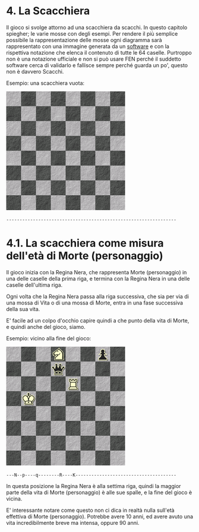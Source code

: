 # 4. La Scacchiera

Il gioco si svolge attorno ad una scacchiera da scacchi. In questo capitolo spiegher; le varie mosse con degli esempi. Per rendere il più semplice possibile la rappresentazione delle mosse ogni diagramma sarà rappresentato con una immagine generata da un [software](https://www.jinchess.com/chessboard/composer/) e con la rispettiva notazione che elenca il contenuto di tutte le 64 caselle. Purtroppo non è una notazione ufficiale e non si può usare FEN perché il suddetto software cerca di validarlo e fallisce sempre perché guarda un po', questo non è davvero Scacchi. 

Esempio: una scacchiera vuota:

![](img/4.png)

    ----------------------------------------------------------------

# 4.1. La scacchiera come misura dell'età di Morte (personaggio)

Il gioco inizia con la Regina Nera, che rappresenta Morte (personaggio) in una delle caselle della prima riga, e termina con la Regina Nera in una delle caselle dell'ultima riga.

Ogni volta che la Regina Nera passa alla riga successiva, che sia per via di una mossa di Vita o di una mossa di Morte, entra in una fase successiva della sua vita.

E' facile ad un colpo d'occhio capire quindi a che punto della vita di Morte, e quindi anche del gioco, siamo.

Esempio: vicino alla fine del gioco:

![](img/4.1.png)

    ---N--p----q--------R----K--------------------------------------

In questa posizione la Regina Nera è alla settima riga, quindi la maggior parte della vita di Morte (personaggio) è alle sue spalle, e la fine del gioco è vicina.

E' interessante notare come questo non ci dica in realtà nulla sull'età effettiva di Morte (personaggio). Potrebbe avere 10 anni, ed avere avuto una vita incredibilmente breve ma intensa, oppure 90 anni.